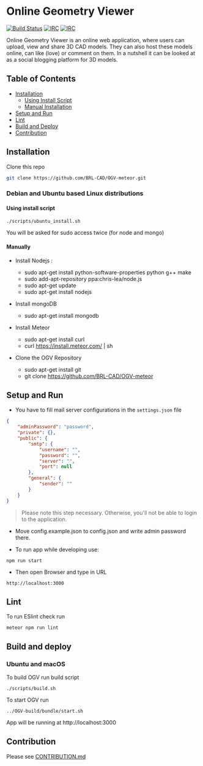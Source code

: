 # Online Geometry Viewer
[![Build Status](https://travis-ci.org/sniok/OGV-meteor.svg?branch=eslint)](https://travis-ci.org/sniok/OGV-meteor)
[![IRC](https://img.shields.io/badge/chat-on%20irc%20channel-green.svg)](http://webchat.freenode.net/?channels=#brlcad)
[![IRC](https://img.shields.io/badge/join-mailing%20list-green.svg)](https://lists.sourceforge.net/lists/listinfo/brlcad-devel)

Online Geometry Viewer is an online web application, where users can upload, view
and share 3D CAD models. They can also host these models online, can like (love)
or comment on them. In a nutshell it can be looked at as a social blogging 
platform for 3D models. 

## Table of Contents

- [Installation](#installation)
	* [Using Install Script](#debian-and-ubuntu-based-linux-distributions)
	* [Manual Installation](#manual)
- [Setup and Run](#setup-and-run)
- [Lint](#lint)
- [Build and Deploy](#build-and-deploy)
- [Contribution](#contribution)

## Installation

Clone this repo

```sh
git clone https://github.com/BRL-CAD/OGV-meteor.git
```

### Debian and Ubuntu based Linux distributions
#### Using install script
```sh
./scripts/ubuntu_install.sh
```
You will be asked for sudo access twice (for node and mongo)

#### Manually
* Install Nodejs :

  * sudo apt-get install python-software-properties python g++ make
  * sudo add-apt-repository ppa:chris-lea/node.js
  * sudo apt-get update
  * sudo apt-get install nodejs

* Install mongoDB

  * sudo apt-get install mongodb

* Install Meteor

  * sudo apt-get install curl
  * curl https://install.meteor.com/ | sh

* Clone the OGV Repository

  * sudo apt-get install git
  * git clone https://github.com/BRL-CAD/OGV-meteor

## Setup and Run

* You have to fill mail server configurations in the `settings.json` file

```json
{
	"adminPassword": "password",
	"private": {},
	"public": {
		"smtp": {
			"username": "",
			"password": "",
			"server": "",
			"port": null
		},
		"general": {
			"sender": ""
		}
	}
}
```
> Please note this step necessary. Otherwise, you'll not be able to login to the application.

* Move config.example.json to config.json and write admin password there.

* To run app while developing use: 
```
npm run start
```

* Then open Browser and type in URL
```
http://localhost:3000
```

## Lint
To run ESlint check run 
```
meteor npm run lint 
```

## Build and deploy
### Ubuntu and macOS
To build OGV run build script 
```
./scripts/build.sh
```
To start OGV run 
```
../OGV-build/bundle/start.sh
```
App will be running at http://localhost:3000

## Contribution
Please see [CONTRIBUTION.md](CONTRIBUTING.md)

